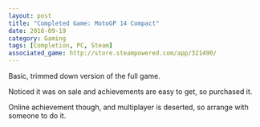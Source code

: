```yaml
---
layout: post
title: "Completed Game: MotoGP 14 Compact"
date: 2016-09-19
category: Gaming
tags: [Completion, PC, Steam]
associated_game: http://store.steampowered.com/app/321490/
---
```


Basic, trimmed down version of the full game.

Noticed it was on sale and achievements are easy to get, so purchased it.

Online achievement though, and multiplayer is deserted, so arrange with someone to do it.